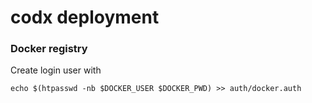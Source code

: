 # codx deployment



### Docker registry

Create login user with
```
echo $(htpasswd -nb $DOCKER_USER $DOCKER_PWD) >> auth/docker.auth
```